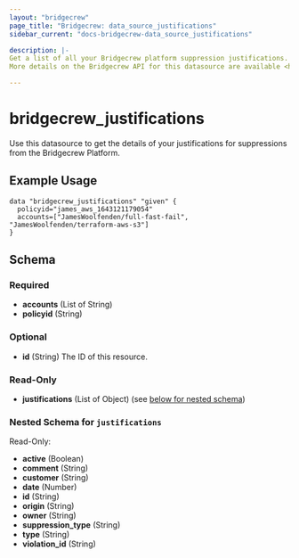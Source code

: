 ```yaml
---
layout: "bridgecrew"
page_title: "Bridgecrew: data_source_justifications"
sidebar_current: "docs-bridgecrew-data_source_justifications"

description: |-
Get a list of all your Bridgecrew platform suppression justifications.
More details on the Bridgecrew API for this datasource are available <https://docs.bridgecrew.io/reference/getsuppressionsjustifications>.

---
```


# bridgecrew_justifications

Use this datasource to get the details of your justifications for suppressions from the Bridgecrew Platform.




## Example Usage
```hcl
data "bridgecrew_justifications" "given" {
  policyid="james_aws_1643121179054"
  accounts=["JamesWoolfenden/full-fast-fail", "JamesWoolfenden/terraform-aws-s3"]
}
```
<!-- schema generated by tfplugindocs -->
## Schema

### Required

- **accounts** (List of String)
- **policyid** (String)

### Optional

- **id** (String) The ID of this resource.

### Read-Only

- **justifications** (List of Object) (see [below for nested schema](#nestedatt--justifications))

<a id="nestedatt--justifications"></a>
### Nested Schema for `justifications`

Read-Only:

- **active** (Boolean)
- **comment** (String)
- **customer** (String)
- **date** (Number)
- **id** (String)
- **origin** (String)
- **owner** (String)
- **suppression_type** (String)
- **type** (String)
- **violation_id** (String)
